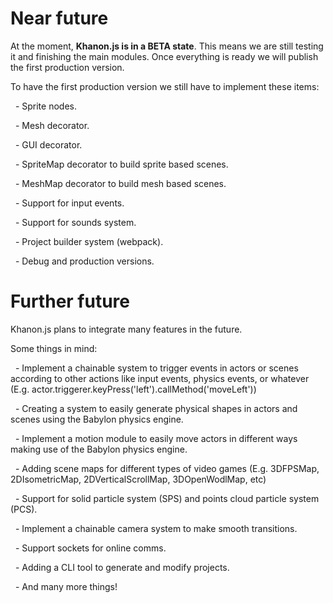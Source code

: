 # Near future

At the moment, **Khanon.js is in a BETA state**. This means we are still testing it and finishing the main modules. Once everything is ready we will publish the first production version.

To have the first production version we still have to implement these items:

&nbsp;
    - Sprite nodes.

&nbsp;
    - Mesh decorator.

&nbsp;
    - GUI decorator.

&nbsp;
    - SpriteMap decorator to build sprite based scenes.

&nbsp;
    - MeshMap decorator to build mesh based scenes.

&nbsp;
    - Support for input events.

&nbsp;
    - Support for sounds system.

&nbsp;
    - Project builder system (webpack).

&nbsp;
    - Debug and production versions.

# Further future

Khanon.js plans to integrate many features in the future.

Some things in mind:

&nbsp;
    - Implement a chainable system to trigger events in actors or scenes according to other actions like input events, physics events, or whatever (E.g. actor.triggerer.keyPress('left').callMethod('moveLeft'))

&nbsp;
    - Creating a system to easily generate physical shapes in actors and scenes using the Babylon physics engine.

&nbsp;
    - Implement a motion module to easily move actors in different ways making use of the Babylon physics engine.

&nbsp;
    - Adding scene maps for different types of video games (E.g. 3DFPSMap, 2DIsometricMap, 2DVerticalScrollMap, 3DOpenWodlMap, etc)

&nbsp;
    - Support for solid particle system (SPS) and points cloud particle system (PCS).

&nbsp;
    - Implement a chainable camera system to make smooth transitions.

&nbsp;
    - Support sockets for online comms.

&nbsp;
    - Adding a CLI tool to generate and modify projects.

&nbsp;
    - And many more things!